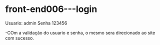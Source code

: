 # front-end006---login

Usuario: admin 
Senha 123456

-COm a validação do usuario e senha, o mesmo sera direcionado ao site com sucesso.
